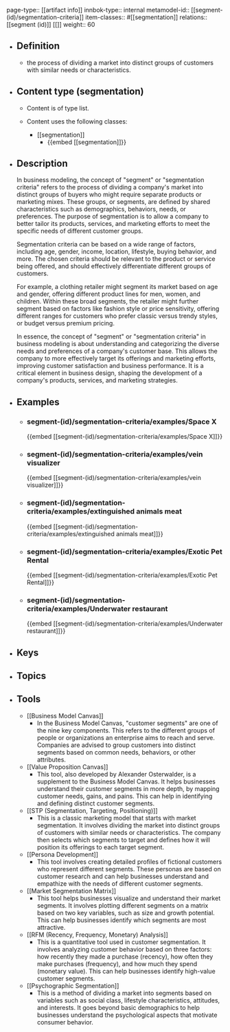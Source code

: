 page-type:: [[artifact info]]
innbok-type:: internal
metamodel-id:: [[segment-(id)/segmentation-criteria]]
item-classes:: #[[segmentation]]
relations:: [[segment (id)]] [[]]
weight:: 60

- ## Definition
  - the process of dividing a market into distinct groups of customers with similar needs or characteristics.
- ## Content type (segmentation)
  - Content is of type list.
  
  - Content uses the following classes:
    - [[segmentation]]
      - {{embed [[segmentation]]}}
  
- ## Description
  In business modeling, the concept of "segment" or "segmentation criteria" refers to the process of dividing a company's market into distinct groups of buyers who might require separate products or marketing mixes. These groups, or segments, are defined by shared characteristics such as demographics, behaviors, needs, or preferences. The purpose of segmentation is to allow a company to better tailor its products, services, and marketing efforts to meet the specific needs of different customer groups.
  
  Segmentation criteria can be based on a wide range of factors, including age, gender, income, location, lifestyle, buying behavior, and more. The chosen criteria should be relevant to the product or service being offered, and should effectively differentiate different groups of customers.
  
  For example, a clothing retailer might segment its market based on age and gender, offering different product lines for men, women, and children. Within these broad segments, the retailer might further segment based on factors like fashion style or price sensitivity, offering different ranges for customers who prefer classic versus trendy styles, or budget versus premium pricing.
  
  In essence, the concept of "segment" or "segmentation criteria" in business modeling is about understanding and categorizing the diverse needs and preferences of a company's customer base. This allows the company to more effectively target its offerings and marketing efforts, improving customer satisfaction and business performance. It is a critical element in business design, shaping the development of a company's products, services, and marketing strategies.
- ## Examples
  - ### segment-(id)/segmentation-criteria/examples/Space X
    {{embed [[segment-(id)/segmentation-criteria/examples/Space X]]}}
  - ### segment-(id)/segmentation-criteria/examples/vein visualizer
    {{embed [[segment-(id)/segmentation-criteria/examples/vein visualizer]]}}
  - ### segment-(id)/segmentation-criteria/examples/extinguished animals meat
    {{embed [[segment-(id)/segmentation-criteria/examples/extinguished animals meat]]}}
  - ### segment-(id)/segmentation-criteria/examples/Exotic Pet Rental
    {{embed [[segment-(id)/segmentation-criteria/examples/Exotic Pet Rental]]}}
  - ### segment-(id)/segmentation-criteria/examples/Underwater restaurant
    {{embed [[segment-(id)/segmentation-criteria/examples/Underwater restaurant]]}}
  
- ## Keys
  
- ## Topics
  
- ## Tools
  - [[Business Model Canvas]]
    - In the Business Model Canvas, "customer segments" are one of the nine key components. This refers to the different groups of people or organizations an enterprise aims to reach and serve. Companies are advised to group customers into distinct segments based on common needs, behaviors, or other attributes.
  - [[Value Proposition Canvas]]
    - This tool, also developed by Alexander Osterwalder, is a supplement to the Business Model Canvas. It helps businesses understand their customer segments in more depth, by mapping customer needs, gains, and pains. This can help in identifying and defining distinct customer segments.
  - [[STP (Segmentation, Targeting, Positioning)]]
    - This is a classic marketing model that starts with market segmentation. It involves dividing the market into distinct groups of customers with similar needs or characteristics. The company then selects which segments to target and defines how it will position its offerings to each target segment.
  - [[Persona Development]]
    - This tool involves creating detailed profiles of fictional customers who represent different segments. These personas are based on customer research and can help businesses understand and empathize with the needs of different customer segments.
  - [[Market Segmentation Matrix]]
    - This tool helps businesses visualize and understand their market segments. It involves plotting different segments on a matrix based on two key variables, such as size and growth potential. This can help businesses identify which segments are most attractive.
  - [[RFM (Recency, Frequency, Monetary) Analysis]]
    - This is a quantitative tool used in customer segmentation. It involves analyzing customer behavior based on three factors: how recently they made a purchase (recency), how often they make purchases (frequency), and how much they spend (monetary value). This can help businesses identify high-value customer segments.
  - [[Psychographic Segmentation]]
    - This is a method of dividing a market into segments based on variables such as social class, lifestyle characteristics, attitudes, and interests. It goes beyond basic demographics to help businesses understand the psychological aspects that motivate consumer behavior.

